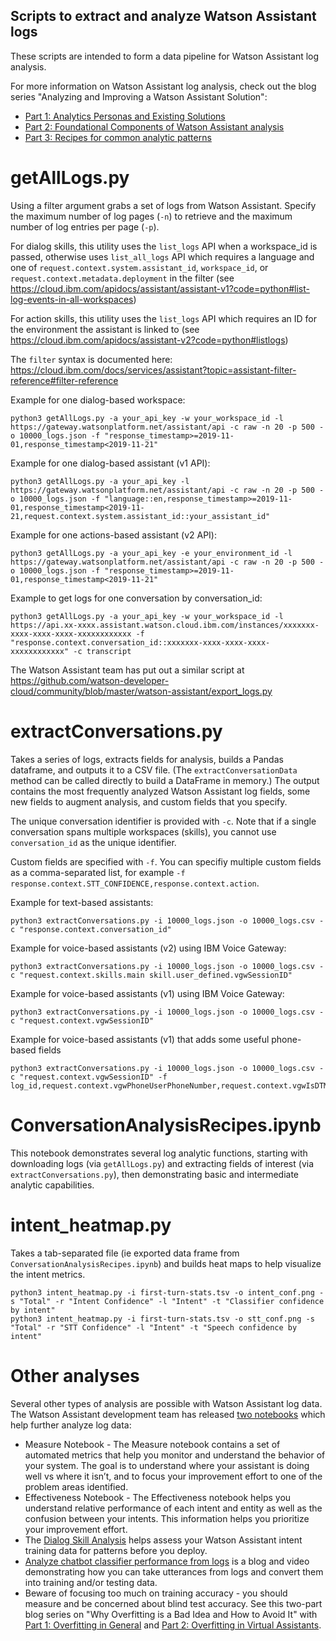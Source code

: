 ## Scripts to extract and analyze Watson Assistant logs
These scripts are intended to form a data pipeline for Watson Assistant log analysis.

For more information on Watson Assistant log analysis, check out the blog series "Analyzing and Improving a Watson Assistant Solution":
* [Part 1: Analytics Personas and Existing Solutions](https://medium.com/ibm-watson/analyzing-and-improving-a-watson-assistant-solution-part-1-analytics-personas-and-existing-9fbd2f0b7478)
* [Part 2: Foundational Components of Watson Assistant analysis](https://medium.com/ibm-watson/analyzing-and-improving-a-watson-assistant-solution-part-2-foundational-components-of-watson-6596518e7a28)
* [Part 3: Recipes for common analytic patterns](https://medium.com/ibm-watson/analyzing-and-improving-a-watson-assistant-solution-part-3-recipes-for-common-analytic-patterns-1edb4b1f2ef2)

# getAllLogs.py
Using a filter argument grabs a set of logs from Watson Assistant.  Specify the maximum number of log pages (`-n`) to retrieve and the maximum number of log entries per page (`-p`).

For dialog skills, this utility uses the `list_logs` API when a workspace_id is passed, otherwise uses `list_all_logs` API which requires a language and one of `request.context.system.assistant_id`, `workspace_id`, or `request.context.metadata.deployment` in the filter (see https://cloud.ibm.com/apidocs/assistant/assistant-v1?code=python#list-log-events-in-all-workspaces)

For action skills, this utility uses the `list_logs` API which requires an ID for the environment the assistant is linked to (see https://cloud.ibm.com/apidocs/assistant-v2?code=python#listlogs)

The `filter` syntax is documented here: https://cloud.ibm.com/docs/services/assistant?topic=assistant-filter-reference#filter-reference

Example for one dialog-based workspace:
```
python3 getAllLogs.py -a your_api_key -w your_workspace_id -l https://gateway.watsonplatform.net/assistant/api -c raw -n 20 -p 500 -o 10000_logs.json -f "response_timestamp>=2019-11-01,response_timestamp<2019-11-21"
```

Example for one dialog-based assistant (v1 API):
```
python3 getAllLogs.py -a your_api_key -l https://gateway.watsonplatform.net/assistant/api -c raw -n 20 -p 500 -o 10000_logs.json -f "language::en,response_timestamp>=2019-11-01,response_timestamp<2019-11-21,request.context.system.assistant_id::your_assistant_id"
```

Example for one actions-based assistant (v2 API):
```
python3 getAllLogs.py -a your_api_key -e your_environment_id -l https://gateway.watsonplatform.net/assistant/api -c raw -n 20 -p 500 -o 10000_logs.json -f "response_timestamp>=2019-11-01,response_timestamp<2019-11-21"
```

Example to get logs for one conversation by conversation_id:
```
python3 getAllLogs.py -a your_api_key -w your_workspace_id -l https://api.xx-xxxx.assistant.watson.cloud.ibm.com/instances/xxxxxxx-xxxx-xxxx-xxxx-xxxxxxxxxxxx -f "response.context.conversation_id::xxxxxxx-xxxx-xxxx-xxxx-xxxxxxxxxxxx" -c transcript
```

The Watson Assistant team has put out a similar script at https://github.com/watson-developer-cloud/community/blob/master/watson-assistant/export_logs.py

# extractConversations.py
Takes a series of logs, extracts fields for analysis, builds a Pandas dataframe, and outputs it to a CSV file.  (The `extractConversationData` method can be called directly to build a DataFrame in memory.) The output contains the most frequently analyzed Watson Assistant log fields, some new fields to augment analysis, and custom fields that you specify.

The unique conversation identifier is provided with `-c`.  Note that if a single conversation spans multiple workspaces (skills), you cannot use `conversation_id` as the unique identifier.

Custom fields are specified with `-f`.  You can specifiy multiple custom fields as a comma-separated list, for example `-f response.context.STT_CONFIDENCE,response.context.action`.

Example for text-based assistants:
```
python3 extractConversations.py -i 10000_logs.json -o 10000_logs.csv -c "response.context.conversation_id"
```

Example for voice-based assistants (v2) using IBM Voice Gateway:
```
python3 extractConversations.py -i 10000_logs.json -o 10000_logs.csv -c "request.context.skills.main skill.user_defined.vgwSessionID"
```

Example for voice-based assistants (v1) using IBM Voice Gateway:
```
python3 extractConversations.py -i 10000_logs.json -o 10000_logs.csv -c "request.context.vgwSessionID"
```

Example for voice-based assistants (v1) that adds some useful phone-based fields
```
python3 extractConversations.py -i 10000_logs.json -o 10000_logs.csv -c "request.context.vgwSessionID" -f log_id,request.context.vgwPhoneUserPhoneNumber,request.context.vgwIsDTMF,request.context.vgwBargeInOccurred
```

# ConversationAnalysisRecipes.ipynb
This notebook demonstrates several log analytic functions, starting with downloading logs (via `getAllLogs.py`) and extracting fields of interest (via `extractConversations.py`), then demonstrating basic and intermediate analytic capabilities.

# intent_heatmap.py
Takes a tab-separated file (ie exported data frame from `ConversationAnalysisRecipes.ipynb`) and builds heat maps to help visualize the intent metrics.

```
python3 intent_heatmap.py -i first-turn-stats.tsv -o intent_conf.png -s "Total" -r "Intent Confidence" -l "Intent" -t "Classifier confidence by intent"
python3 intent_heatmap.py -i first-turn-stats.tsv -o stt_conf.png -s "Total" -r "STT Confidence" -l "Intent" -t "Speech confidence by intent"
```

# Other analyses
Several other types of analysis are possible with Watson Assistant log data.  The Watson Assistant development team has released [two notebooks](https://github.com/watson-developer-cloud/assistant-improve-recommendations-notebook) which help further analyze log data:
* Measure Notebook - The Measure notebook contains a set of automated metrics that help you monitor and understand the behavior of your system. The goal is to understand where your assistant is doing well vs where it isn’t, and to focus your improvement effort to one of the problem areas identified.
* Effectiveness Notebook - The Effectiveness notebook helps you understand relative performance of each intent and entity as well as the confusion between your intents. This information helps you prioritize your improvement effort.
* The [Dialog Skill Analysis](https://medium.com/ibm-watson/announcing-dialog-skill-analysis-for-watson-assistant-83cdfb968178) helps assess your Watson Assistant intent training data for patterns before you deploy.
* [Analyze chatbot classifier performance from logs](https://medium.com/ibm-watson/analyze-chatbot-classifier-performance-from-logs-e9cf2c7ca8fd) is a blog and video demonstrating how you can take utterances from logs and convert them into training and/or testing data.
* Beware of focusing too much on training accuracy - you should measure and be concerned about blind test accuracy.  See this two-part blog series on "Why Overfitting is a Bad Idea and How to Avoid It" with [Part 1: Overfitting in General](https://medium.com/ibm-watson/why-overfitting-is-a-bad-idea-and-how-to-avoid-it-part-1-overfitting-in-general-b8a3f9ffcf66) and [Part 2: Overfitting in Virtual Assistants](https://medium.com/ibm-watson/why-overfitting-is-a-bad-idea-and-how-to-avoid-it-part-2-overfitting-in-virtual-assistants-a30f4d999adc).

